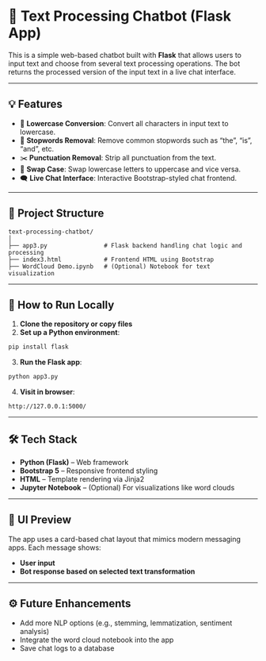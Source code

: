 
# 🧠 Text Processing Chatbot (Flask App)

This is a simple web-based chatbot built with **Flask** that allows users to input text and choose from several text processing operations. The bot returns the processed version of the input text in a live chat interface.

---

## 💡 Features

- 📝 **Lowercase Conversion**: Convert all characters in input text to lowercase.
- 🛑 **Stopwords Removal**: Remove common stopwords such as “the”, “is”, “and”, etc.
- ✂️ **Punctuation Removal**: Strip all punctuation from the text.
- 🔁 **Swap Case**: Swap lowercase letters to uppercase and vice versa.
- 🗨️ **Live Chat Interface**: Interactive Bootstrap-styled chat frontend.

---

## 📁 Project Structure

```
text-processing-chatbot/
│
├── app3.py                # Flask backend handling chat logic and processing
├── index3.html            # Frontend HTML using Bootstrap
├── WordCloud Demo.ipynb   # (Optional) Notebook for text visualization
```

---

## 🚀 How to Run Locally

1. **Clone the repository or copy files**
2. **Set up a Python environment**:

```bash
pip install flask
```

3. **Run the Flask app**:

```bash
python app3.py
```

4. **Visit in browser**:

```
http://127.0.0.1:5000/
```

---

## 🛠 Tech Stack

- **Python (Flask)** – Web framework
- **Bootstrap 5** – Responsive frontend styling
- **HTML** – Template rendering via Jinja2
- **Jupyter Notebook** – (Optional) For visualizations like word clouds

---

## 📸 UI Preview

The app uses a card-based chat layout that mimics modern messaging apps. Each message shows:
- **User input**
- **Bot response based on selected text transformation**

---

## ⚙️ Future Enhancements

- Add more NLP options (e.g., stemming, lemmatization, sentiment analysis)
- Integrate the word cloud notebook into the app
- Save chat logs to a database
